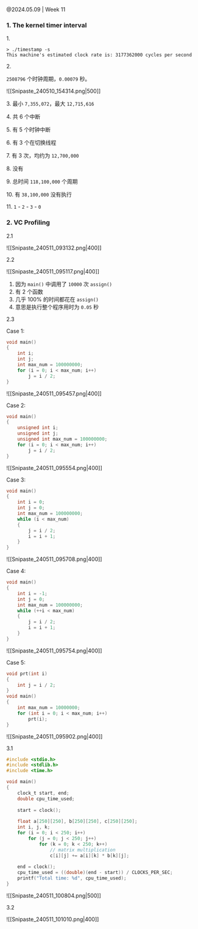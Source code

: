 @2024.05.09 | Week 11

### 1. The kernel timer interval

1\.

```text
> ./timestamp -s
This machine's estimated clock rate is: 3177362000 cycles per second
```

2\.

`2508796` 个时钟周期，`0.00079` 秒。

![[Snipaste_240510_154314.png|500]]

3\. 最小 `7,355,072`，最大 `12,715,616`

4\. 共 6 个中断

5\. 有 5 个时钟中断

6\. 有 3 个在切换线程

7\. 有 3 次，均约为 `12,700,000`

8\. 没有

9\. 总时间 `118,100,000` 个周期

10\. 有 `38,100,000` 没有执行

11\. `1` - `2` - `3` - `0`

### 2. VC Profiling

2.1

![[Snipaste_240511_093132.png|400]]

2.2

![[Snipaste_240511_095117.png|400]]

1. 因为 `main()` 中调用了 `10000` 次 `assign()`
2. 有 2 个函数
3. 几乎 100% 的时间都花在 `assign()`
4. 意思是执行整个程序用时为 `0.05` 秒

2.3

Case 1:

```c
void main()
{
    int i;
    int j;
    int max_num = 100000000;
    for (i = 0; i < max_num; i++)
        j = i / 2;
}
```

![[Snipaste_240511_095457.png|400]]

Case 2:

```c
void main()
{
    unsigned int i;
    unsigned int j;
    unsigned int max_num = 100000000;
    for (i = 0; i < max_num; i++)
        j = i / 2;
}
```

![[Snipaste_240511_095554.png|400]]

Case 3:

```c
void main()
{
    int i = 0;
    int j = 0;
    int max_num = 100000000;
    while (i < max_num)
    {
        j = i / 2;
        i = i + 1;
    }
}
```

![[Snipaste_240511_095708.png|400]]

Case 4:

```c
void main()
{
    int i = -1;
    int j = 0;
    int max_num = 100000000;
    while (++i < max_num)
    {
        j = i / 2;
        i = i + 1;
    }
}
```

![[Snipaste_240511_095754.png|400]]

Case 5:

```c
void prt(int i)
{
    int j = i / 2;
}
void main()
{
    int max_num = 10000000;
    for (int i = 0; i < max_num; i++)
        prt(i);
}
```

![[Snipaste_240511_095902.png|400]]

3.1

```c
#include <stdio.h>
#include <stdlib.h>
#include <time.h>

void main()
{
    clock_t start, end;
    double cpu_time_used;
	
    start = clock();
	
    float a[250][250], b[250][250], c[250][250];
    int i, j, k;
    for (i = 0; i < 250; i++)
        for (j = 0; j < 250; j++)
            for (k = 0; k < 250; k++)
                // matrix multiplication
                c[i][j] += a[i][k] * b[k][j];
	
    end = clock();
    cpu_time_used = ((double)(end - start)) / CLOCKS_PER_SEC;
    printf("Total time: %d", cpu_time_used);
}
```

![[Snipaste_240511_100804.png|500]]

3.2

![[Snipaste_240511_101010.png|400]]